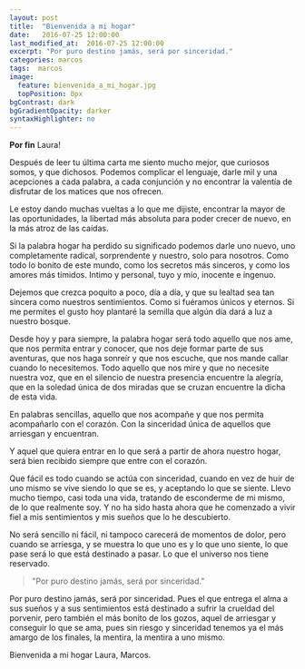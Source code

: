 ```yaml
---
layout: post
title:  "Bienvenida a mi hogar"
date:   2016-07-25 12:00:00
last_modified_at:  2016-07-25 12:00:00
excerpt: "Por puro destino jamás, será por sinceridad."
categories: marcos
tags:  marcos
image:
  feature: bienvenida_a_mi_hogar.jpg
  topPosition: 0px
bgContrast: dark
bgGradientOpacity: darker
syntaxHighlighter: no
---
```

**Por fin** Laura!

Después de leer tu última carta me siento mucho mejor, que curiosos somos, y que dichosos. Podemos complicar el lenguaje, darle mil y una acepciones a cada palabra, a cada conjunción y no encontrar la valentía de disfrutar de los matices que nos ofrecen.

Le estoy dando muchas vueltas a lo que me dijiste, encontrar la mayor de las oportunidades, la libertad más absoluta para poder crecer de nuevo, en la más atroz de las caídas.

Si la palabra hogar ha perdido su significado podemos darle uno nuevo, uno completamente radical, sorprendente y nuestro, solo para nosotros. Como todo lo bonito de este mundo, como los secretos más sinceros, y como los amores más tímidos. Intimo y personal, tuyo y mío, inocente e ingenuo.

Dejemos que crezca poquito a poco, día a día, y que su lealtad sea tan sincera como nuestros sentimientos. Como si fuéramos únicos y eternos. Si me permites el gusto hoy plantaré la semilla que algún día dará a luz a nuestro bosque. 

Desde hoy y para siempre, la palabra hogar será todo aquello que nos ame, que nos permita entrar y conocer, que nos deje formar parte de sus aventuras, que nos haga sonreír y que nos escuche, que nos mande callar cuando lo necesitemos. Todo aquello que nos mire y que no necesite nuestra voz, que en el silencio de nuestra presencia encuentre la alegría, que en la soledad única de dos miradas que se cruzan encuentre la dicha de esta vida. 

En palabras sencillas, aquello que nos acompañe y que nos permita acompañarlo con el corazón. Con la sinceridad única de aquellos que arriesgan y encuentran.

Y aquel que quiera entrar en lo que será a partir de ahora nuestro hogar, será bien recibido siempre que entre con el corazón.

Que fácil es todo cuando se actúa con sinceridad, cuando en vez de huir de uno mismo se vive siendo lo que se es, y aceptando lo que se siente. Llevo mucho tiempo, casi toda una vida, tratando de esconderme de mi mismo, de lo que realmente soy. Y no ha sido hasta ahora que he comenzado a vivir fiel a mis sentimientos y mis sueños que lo he descubierto.

No será sencillo ni fácil, ni tampoco carecerá de momentos de dolor, pero cuando se arriesga, y se muestra lo que uno es y lo que uno siente, lo que pase será lo que está destinado a pasar. Lo que el universo nos tiene reservado.

<blockquote class="largeQuote">"Por puro destino jamás, será por sinceridad."</blockquote>

Por puro destino jamás, será por sinceridad. Pues el que entrega el alma a sus sueños y a sus sentimientos está destinado a sufrir la crueldad del porvenir, pero también el más bonito de los gozos, aquel de arriesgar y conseguir lo que se ama, pues sin riesgo y sinceridad tenemos ya el más amargo de los finales, la mentira, la mentira a uno mismo.

Bienvenida a mi hogar Laura, Marcos.